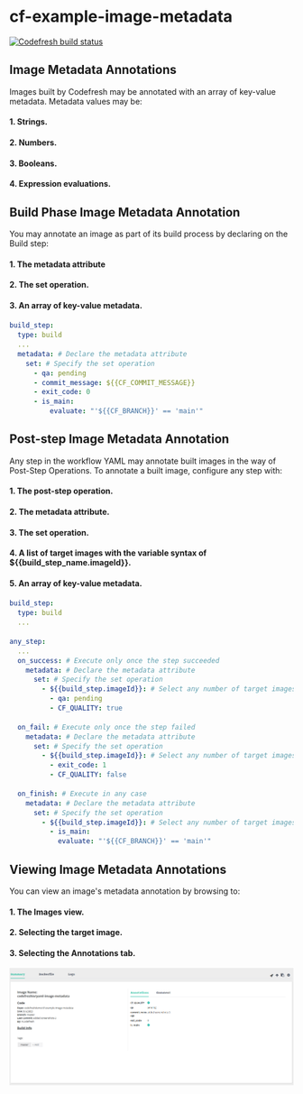 # cf-example-image-metadata



[![Codefresh build status]( https://g.codefresh.io/api/badges/build?repoOwner=codefreshdemo&repoName=cf-example-image-metadata&branch=master&pipelineName=cf-example-image-metadata&accountName=nikolai&type=cf-1)]( https://g.codefresh.io/repositories/codefreshdemo/cf-example-image-metadata/builds?filter=trigger:build;branch:master;service:588070a7663ea90100aedb92~cf-example-image-metadata)

## Image Metadata Annotations
Images built by Codefresh may be annotated with an array of key-value metadata.
Metadata values may be:

#### 1. Strings.
#### 2. Numbers.
#### 3. Booleans.
#### 4. Expression evaluations.

## Build Phase Image Metadata Annotation
You may annotate an image as part of its build process by declaring on the Build step:

#### 1. The metadata attribute
#### 2. The set operation.
#### 3. An array of key-value metadata.

```yml
build_step:
  type: build
  ...
  metadata: # Declare the metadata attribute
    set: # Specify the set operation
      - qa: pending
      - commit_message: ${{CF_COMMIT_MESSAGE}}
      - exit_code: 0
      - is_main:
          evaluate: "'${{CF_BRANCH}}' == 'main'"
```

## Post-step Image Metadata Annotation
Any step in the workflow YAML may annotate built images in the way of Post-Step Operations.
To annotate a built image, configure any step with:

#### 1. The post-step operation.
#### 2. The metadata attribute.
#### 3. The set operation.
#### 4. A list of target images with the variable syntax of ${{build_step_name.imageId}}.
#### 5. An array of key-value metadata.

```yml
build_step:
  type: build
  ...

any_step:
  ...
  on_success: # Execute only once the step succeeded
    metadata: # Declare the metadata attribute
      set: # Specify the set operation
        - ${{build_step.imageId}}: # Select any number of target images
          - qa: pending
          - CF_QUALITY: true

  on_fail: # Execute only once the step failed
    metadata: # Declare the metadata attribute
      set: # Specify the set operation
        - ${{build_step.imageId}}: # Select any number of target images
          - exit_code: 1
          - CF_QUALITY: false

  on_finish: # Execute in any case
    metadata: # Declare the metadata attribute
      set: # Specify the set operation
        - ${{build_step.imageId}}: # Select any number of target images
          - is_main:
            evaluate: "'${{CF_BRANCH}}' == 'main'"
```

## Viewing Image Metadata Annotations
You can view an image's metadata annotation by browsing to:
#### 1. The Images view.
#### 2. Selecting the target image.
#### 3. Selecting the Annotations tab.

![codefresh](./images/codefresh_image_metadata.png)